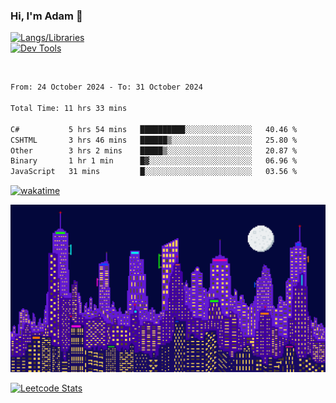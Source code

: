 ### Hi, I'm Adam 👋

[![Langs/Libraries](https://skillicons.dev/icons?i=cs,dotnet,js,css,html,sass,ts,jquery,bootstrap)](https://skillicons.dev)
<br/>
[![Dev Tools](https://skillicons.dev/icons?i=git,github,githubactions,visualstudio)](https://skillicons.dev)

<br/>

<!--START_SECTION:waka-->

```txt
From: 24 October 2024 - To: 31 October 2024

Total Time: 11 hrs 33 mins

C#           5 hrs 54 mins   ██████████░░░░░░░░░░░░░░░   40.46 %
CSHTML       3 hrs 46 mins   ██████▒░░░░░░░░░░░░░░░░░░   25.80 %
Other        3 hrs 2 mins    █████▒░░░░░░░░░░░░░░░░░░░   20.87 %
Binary       1 hr 1 min      █▓░░░░░░░░░░░░░░░░░░░░░░░   06.96 %
JavaScript   31 mins         █░░░░░░░░░░░░░░░░░░░░░░░░   03.56 %
```

<!--END_SECTION:waka-->

[![wakatime](https://wakatime.com/badge/user/2234bda2-efd3-47c5-8724-79108edfe9aa.svg)](https://wakatime.com/@2234bda2-efd3-47c5-8724-79108edfe9aa)

![Pixelated city at night](./media/city.gif)

[![Leetcode Stats](https://leetcard.jacoblin.cool/cadamsmith?theme=nord)](https://leetcode.com/cadamsmith)
